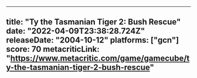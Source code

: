 
---
title: "Ty the Tasmanian Tiger 2: Bush Rescue"
date: "2022-04-09T23:38:28.724Z"
releaseDate: "2004-10-12"
platforms: ["gcn"]
score: 70
metacriticLink: "https://www.metacritic.com/game/gamecube/ty-the-tasmanian-tiger-2-bush-rescue"
---
